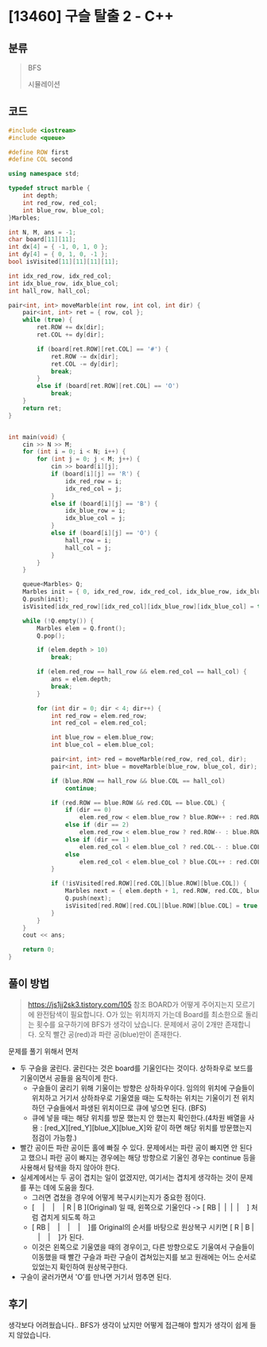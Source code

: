 # [13460] 구슬 탈출 2 - C++

## 분류
> BFS
>
> 시뮬레이션

## 코드
```c++
#include <iostream>
#include <queue>

#define ROW first
#define COL second

using namespace std;

typedef struct marble {
	int depth;
	int red_row, red_col;
	int blue_row, blue_col;
}Marbles;

int N, M, ans = -1;
char board[11][11];
int dx[4] = { -1, 0, 1, 0 };
int dy[4] = { 0, 1, 0, -1 };
bool isVisited[11][11][11][11];

int idx_red_row, idx_red_col;
int idx_blue_row, idx_blue_col;
int hall_row, hall_col;

pair<int, int> moveMarble(int row, int col, int dir) {
	pair<int, int> ret = { row, col };
	while (true) {
		ret.ROW += dx[dir];
		ret.COL += dy[dir];

		if (board[ret.ROW][ret.COL] == '#') {
			ret.ROW -= dx[dir];
			ret.COL -= dy[dir];
			break;
		}
		else if (board[ret.ROW][ret.COL] == 'O')
			break;
	}
	return ret;
}


int main(void) {
	cin >> N >> M;
	for (int i = 0; i < N; i++) {
		for (int j = 0; j < M; j++) {
			cin >> board[i][j];
			if (board[i][j] == 'R') {
				idx_red_row = i;
				idx_red_col = j;
			}
			else if (board[i][j] == 'B') {
				idx_blue_row = i;
				idx_blue_col = j;
			}
			else if (board[i][j] == 'O') {
				hall_row = i;
				hall_col = j;
			}
		}
	}

	queue<Marbles> Q;
	Marbles init = { 0, idx_red_row, idx_red_col, idx_blue_row, idx_blue_col };
	Q.push(init);
	isVisited[idx_red_row][idx_red_col][idx_blue_row][idx_blue_col] = true;

	while (!Q.empty()) {
		Marbles elem = Q.front();
		Q.pop();

		if (elem.depth > 10)
			break;

		if (elem.red_row == hall_row && elem.red_col == hall_col) {
			ans = elem.depth;
			break;
		}

		for (int dir = 0; dir < 4; dir++) {
			int red_row = elem.red_row; 
			int red_col = elem.red_col;

			int blue_row = elem.blue_row;
			int blue_col = elem.blue_col;

			pair<int, int> red = moveMarble(red_row, red_col, dir);
			pair<int, int> blue = moveMarble(blue_row, blue_col, dir);

			if (blue.ROW == hall_row && blue.COL == hall_col)
				continue;

			if (red.ROW == blue.ROW && red.COL == blue.COL) {
				if (dir == 0)
					elem.red_row < elem.blue_row ? blue.ROW++ : red.ROW++;
				else if (dir == 2)
					elem.red_row < elem.blue_row ? red.ROW-- : blue.ROW--;
				else if (dir == 1)
					elem.red_col < elem.blue_col ? red.COL-- : blue.COL--;
				else
					elem.red_col < elem.blue_col ? blue.COL++ : red.COL++;
			}

			if (!isVisited[red.ROW][red.COL][blue.ROW][blue.COL]) {
				Marbles next = { elem.depth + 1, red.ROW, red.COL, blue.ROW, blue.COL };
				Q.push(next);
				isVisited[red.ROW][red.COL][blue.ROW][blue.COL] = true;
			}
		}
	}
	cout << ans;

	return 0;
}
```

## 풀이 방법
> https://js1jj2sk3.tistory.com/105 참조
BOARD가 어떻게 주어지는지 모르기에 완전탐색이 필요합니다. O가 있는 위치까지 가는데 Board를 최소한으로 돌리는 횟수를 요구하기에 BFS가 생각이 났습니다.
문제에서 공이 2개만 존재합니다. 오직 빨간 공(red)과 파란 공(blue)만이 존재한다.

문제를 풀기 위해서 먼저
- 두 구슬을 굴린다. 굴린다는 것은 board를 기울인다는 것이다. 상하좌우로 보드를 기울이면서 공들을 움직이게 한다.
  - 구슬들이 굴리기 위해 기울이는 방향은 상하좌우이다. 임의의 위치에 구슬들이 위치하고 거기서 상하좌우로 기울였을 때는 도착하는 위치는 기울이기 전 위치하던 구슬들에서 파생된 위치이므로 큐에 넣으면 된다. (BFS)
  - 큐에 넣을 때는 해당 위치를 방문 했는지 안 했는지 확인한다.(4차원 배열을 사용 : [red_X][red_Y][blue_X][blue_X]와 같이 하면 해당 위치를 방문했는지 점검이 가능함.)
- 빨간 공이든 파란 공이든 홀에 빠질 수 있다. 문제에서는 파란 공이 빠지면 안 된다고 했으니 파란 공이 빠지는 경우에는 해당 방향으로 기울인 경우는 continue 등을 사용해서 탐색을 하지 않아야 한다.
- 실세계에서는 두 공이 겹치는 일이 없겠지만, 여기서는 겹치게 생각하는 것이 문제를 푸는 데에 도움을 줬다.
  - 그러면 겹쳤을 경우에 어떻게 복구시키는지가 중요한 점이다.
  - \[ &nbsp;&nbsp; | &nbsp;&nbsp;  | &nbsp;&nbsp; | R | B ](Original) 일 때, 왼쪽으로 기울인다 -> \[ RB |&nbsp;&nbsp;|&nbsp;&nbsp;|&nbsp;&nbsp;| &nbsp;&nbsp; ] 처럼 겹치게 되도록 하고
  - \[ RB | &nbsp;&nbsp; | &nbsp;&nbsp; | &nbsp;&nbsp; | &nbsp;&nbsp; ]를 Original의 순서를 바탕으로 원상복구 시키면 \[ R | B | &nbsp;&nbsp; | &nbsp;&nbsp; | &nbsp;&nbsp; ]가 된다. 
  - 이것은 왼쪽으로 기울였을 때의 경우이고, 다른 방향으로도 기울여서 구슬들이 이동했을 때 빨간 구슬과 파란 구슬이 겹쳐있는지를 보고 원래에는 어느 순서로 있었는지 확인하여 원상복구한다.
- 구슬이 굴러가면서 'O'를 만나면 거기서 멈추면 된다.

## 후기
생각보다 어려웠습니다..
BFS가 생각이 났지만 어떻게 접근해야 할지가 생각이 쉽게 들지 않았습니다.
